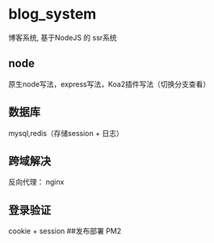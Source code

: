 # blog_system

博客系统, 基于NodeJS 的 ssr系统

## node

原生node写法，express写法，Koa2插件写法（切换分支查看）

## 数据库
mysql,redis（存储session + 日志）

## 跨域解决
反向代理： nginx

## 登录验证
cookie + session
##发布部署
PM2
